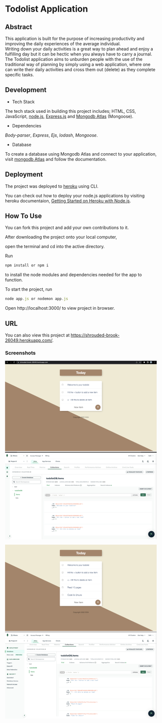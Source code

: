 # Todolist Application


## Abstract
This application is built for the purpose of increasing productivity and improving the daily experiences of the average individual.   
Writing down your daily activities is a great way to plan ahead and enjoy a fulfilling day but it can be hectic when you always have to carry a journal.
The Todolist application aims to unburden people with the use of the traditional way of planning by simply using a web application, where one can 
write their daily activities and cross them out (delete) as they complete specific tasks.


## Development

- Tech Stack

The tech stack used in building this project includes; 
HTML, CSS, JavaScript, [node.js](nodejs.com), [Express.js](expressjs.com) and [Mongodb Atlas](mongodb.com) (Mongoose).

- Dependencies

_Body-parser_,
_Express_,
_Ejs_,
_lodash_,
_Mongoose_.


- Database

To create a database using Mongodb Atlas and connect to your application, visit [mongodb Atlas](https://www.mongodb.com/basics/mongodb-atlas-tutorial)
and follow the documentation.

## Deployment

The project was deployed to [heroku](heroku.com) using CLI.

You can check out how to deploy your node.js applications by visiting heroku documentaion, [Getting Started on Heroku with Node.js](https://devcenter.heroku.com/articles/getting-started-with-nodejs).


## How To Use

You can fork this project and add your own contributions to it.

After downloading the project onto your local computer, 

open the terminal and cd into the active directory.

Run 
```javascript
npm install or npm i
```
to install the node modules and dependencies needed for the app to function.

To start the project, run
```javascript
node app.js or nodemon app.js
```
Open http://localhost:3000/ to view project in browser.


## URL
You can also view this project at https://shrouded-brook-26049.herokuapp.com/.


### Screenshots

<img src ="Screen Shot 1.png" width="500px">    <img src ="Screen Shot 2.png" width="500px">


<img src ="Screen Shot 3.png" width="500px">    <img src ="Screen Shot 4.png" width="500px">


